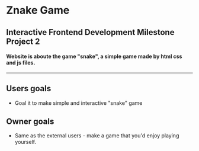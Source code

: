 # **Znake Game** 
## Interactive Frontend Development Milestone Project 2
#### Website is aboute the game "snake", a simple game made by html css and js files. 
---
## Users goals

* Goal it to make simple and interactive "snake" game

## Owner goals
* Same as the external users - make a game that you'd enjoy playing yourself.
